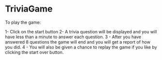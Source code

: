 # TriviaGame
To play the game:

1- Click on the start button
2- A trivia question will be displayed and you will have less than a minute to answer each question.
3 - After you have answered 8 questions the game will end and you will get a report of how you did.
4 - You will also be given a chance to replay the game if you like by clicking the start over button.
